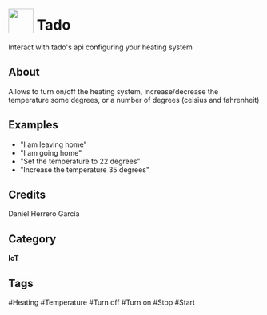 # <img src="https://raw.githack.com/FortAwesome/Font-Awesome/master/svgs/solid/circle.svg" card_color="#FFA900" width="50" height="50" style="vertical-align:bottom"/> Tado
Interact with tado's api configuring your heating system

## About
Allows to turn on/off the heating system, increase/decrease the temperature some degrees, or a number of degrees (celsius and fahrenheit)

## Examples
* "I am leaving home"
* "I am going home"
* "Set the temperature to 22 degrees"
* "Increase the temperature 35 degrees"

## Credits
Daniel Herrero García

## Category
**IoT**

## Tags
#Heating
#Temperature
#Turn off
#Turn on
#Stop
#Start

